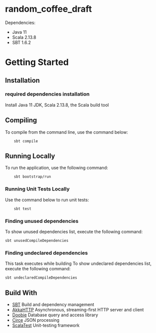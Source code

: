 # random_coffee_draft

Dependencies:
- Java 11
- Scala 2.13.8
- SBT 1.6.2

# Getting Started

## Installation
### required dependencies installation
Install Java 11 JDK, Scala 2.13.8, the Scala build tool

## Compiling
To compile from the command line, use the command below:
```
    sbt compile
```

##  Running Locally
To run the application, use the following command:
```
    sbt bootstrap/run
```

### Running Unit Tests Locally
Use the command below to run unit tests:
```
    sbt test
```

### Finding unused dependencies
To show unused dependencies list, execute the following command:
```
sbt unusedCompileDependencies
```

### Finding undeclared dependencies
This task executes while building
To show undeclared dependencies list, execute the following command:
```
sbt undeclaredCompileDependencies
```

## Build With
* [SBT](https://www.scala-sbt.org/) Build and dependency management
* [AkkaHTTP](https://doc.akka.io/docs/akka-http/current/index.html)  Asynchronous, streaming-first HTTP server and client
* [Doobie](https://tpolecat.github.io/doobie/) Database query and access library
* [Circe](https://circe.github.io/circe/) JSON processing
* [ScalaTest](http://www.scalatest.org/) Unit-testing framework

